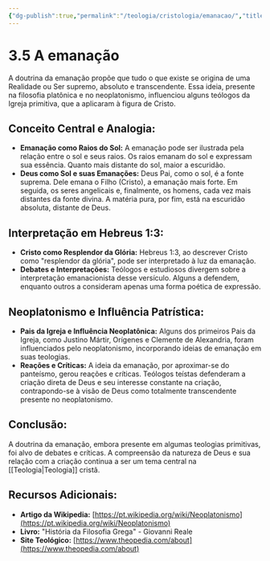 ```yaml
---
{"dg-publish":true,"permalink":"/teologia/cristologia/emanacao/","title":"3.5 A emanação","metatags":{"description":"Deus Pai como o sol é a fonte suprema. Dele emana o Filho (Cristo), a emanação mais forte."},"tags":["Teologia","Cristologia","heresia"],"updated":"2025-02-04T20:50:18.042-03:00"}
---
```


# 3.5 A emanação

A doutrina da emanação propõe que tudo o que existe se origina de uma Realidade ou Ser supremo, absoluto e transcendente. Essa ideia, presente na filosofia platônica e no neoplatonismo, influenciou alguns teólogos da Igreja primitiva, que a aplicaram à figura de Cristo.

## **Conceito Central e Analogia:**

- **Emanação como Raios do Sol:** A emanação pode ser ilustrada pela relação entre o sol e seus raios. Os raios emanam do sol e expressam sua essência. Quanto mais distante do sol, maior a escuridão.
- **Deus como Sol e suas Emanações:** Deus Pai, como o sol, é a fonte suprema. Dele emana o Filho (Cristo), a emanação mais forte. Em seguida, os seres angelicais e, finalmente, os homens, cada vez mais distantes da fonte divina. A matéria pura, por fim, está na escuridão absoluta, distante de Deus.

## **Interpretação em Hebreus 1:3:**

- **Cristo como Resplendor da Glória:** Hebreus 1:3, ao descrever Cristo como "resplendor da glória", pode ser interpretado à luz da emanação.
- **Debates e Interpretações:** Teólogos e estudiosos divergem sobre a interpretação emanacionista desse versículo. Alguns a defendem, enquanto outros a consideram apenas uma forma poética de expressão.

## **Neoplatonismo e Influência Patrística:**

- **Pais da Igreja e Influência Neoplatônica:** Alguns dos primeiros Pais da Igreja, como Justino Mártir, Orígenes e Clemente de Alexandria, foram influenciados pelo neoplatonismo, incorporando ideias de emanação em suas teologias.
- **Reações e Críticas:** A ideia da emanação, por aproximar-se do panteísmo, gerou reações e críticas. Teólogos teístas defenderam a criação direta de Deus e seu interesse constante na criação, contrapondo-se à visão de Deus como totalmente transcendente presente no neoplatonismo.

## **Conclusão:**

A doutrina da emanação, embora presente em algumas teologias primitivas, foi alvo de debates e críticas. A compreensão da natureza de Deus e sua relação com a criação continua a ser um tema central na [[Teologia\|Teologia]] cristã.

## **Recursos Adicionais:**

- **Artigo da Wikipedia:** [https://pt.wikipedia.org/wiki/Neoplatonismo](https://pt.wikipedia.org/wiki/Neoplatonismo)
- **Livro:** "História da Filosofia Grega" - Giovanni Reale
- **Site Teológico:** [https://www.theopedia.com/about](https://www.theopedia.com/about)
